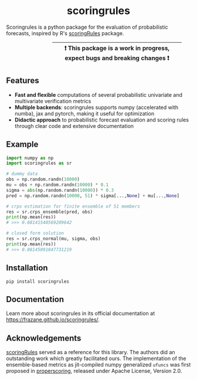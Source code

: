 <h1 align='center'>scoringrules</h1>

Scoringrules is a python package for the evaluation of probabilistic forecasts, inspired by R's [scoringRules](https://cran.r-project.org/web/packages/scoringRules/index.html) package.

<div style="margin-left: 25%;
            margin-right: auto;
            width: 70%">

| :exclamation:  This package is a work in progress, expect bugs and breaking changes :exclamation:|
|---------------------------------------------------|

</div>


## Features

- **Fast and flexible** computations of several probabilistic univariate and multivariate verification metrics
- **Multiple backends**: scoringrules supports numpy (accelerated with numba), jax and pytorch, making it useful for optimization
- **Didactic approach** to probabilistic forecast evaluation and scoring rules through clear code and extensive documentation


## Example

```python
import numpy as np
import scoringrules as sr

# dummy data
obs = np.random.randn(10000)
mu = obs + np.random.randn(10000) * 0.1
sigma = abs(np.random.randn(10000)) * 0.3
pred = np.random.randn(10000, 51) * sigma[...,None] + mu[...,None]

# crps estimation for finite ensemble of 51 members
res = sr.crps_ensemble(pred, obs)
print(np.mean(res))
# >>> 0.08141540569209642

# closed form solution
res = sr.crps_normal(mu, sigma, obs)
print(np.mean(res))
# >>> 0.08145091847731219
```
## Installation
```
pip install scoringrules
```

## Documentation

Learn more about scoringrules in its official documentation at https://frazane.github.io/scoringrules/.

## Acknowledgements
[scoringRules](https://cran.r-project.org/web/packages/scoringRules/index.html) served as a reference for this library. The authors did an outstanding work which greatly facilitated ours. The implementation of the ensemble-based metrics as jit-compiled numpy generalized `ufuncs` was first proposed in [properscoring](https://github.com/properscoring/properscoring), released under Apache License, Version 2.0.
